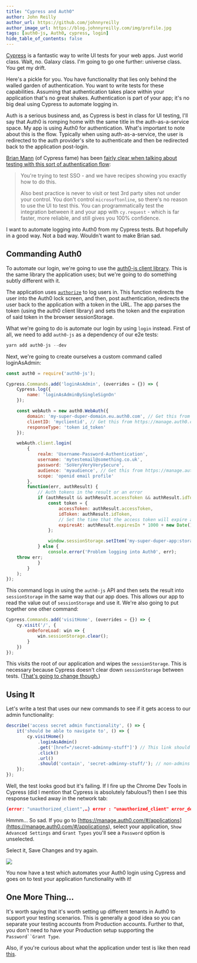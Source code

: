 ```yaml
---
title: "Cypress and Auth0"
author: John Reilly
author_url: https://github.com/johnnyreilly
author_image_url: https://blog.johnnyreilly.com/img/profile.jpg
tags: [auth0-js, Auth0, cypress, login]
hide_table_of_contents: false
---
```

[Cypress](<https://www.cypress.io/>) is a fantastic way to write UI tests for your web apps. Just world class. Wait, no. Galaxy class. I'm going to go one further: universe class. You get my drift.

 Here's a pickle for you. You have functionality that lies only behind the walled garden of authentication. You want to write tests for these capabilities. Assuming that authentication takes place within your application that's no great shakes. Authentication is part of your app; it's no big deal using Cypress to automate logging in.

Auth is a serious business and, as Cypress is best in class for UI testing, I'll say that Auth0 is romping home with the same title in the auth-as-a-service space. My app is using Auth0 for authentication. What's important to note about this is the flow. Typically when using auth-as-a-service, the user is redirected to the auth provider's site to authenticate and then be redirected back to the application post-login.

[Brian Mann](<https://github.com/brian-mann>) (of Cypress fame) has been [fairly clear when talking about testing with this sort of authentication flow](<https://github.com/cypress-io/cypress/issues/1342#issuecomment-366747803>):

> You're trying to test SSO - and we have recipes showing you exactly how to do this.
> 
> Also best practice is never to visit or test 3rd party sites not under your control. You don't control `microsoftonline`, so there's no reason to use the UI to test this. You can programmatically test the integration between it and your app with `cy.request` \- which is far faster, more reliable, and still gives you 100% confidence.

I want to automate logging into Auth0 from my Cypress tests. But hopefully in a good way. Not a bad way. Wouldn't want to make Brian sad.

## Commanding Auth0

To automate our login, we're going to use the [auth0-js client library](<https://github.com/auth0/auth0.js>). This is the same library the application uses; but we're going to do something subtly different with it.

The application uses [`authorize`](<https://github.com/auth0/auth0.js#api>) to log users in. This function redirects the user into the Auth0 lock screen, and then, post authentication, redirects the user back to the application with a token in the URL. The app parses the token (using the auth0 client library) and sets the token and the expiration of said token in the browser sessionStorage.

What we're going to do is automate our login by using `login` instead. First of all, we need to add `auth0-js` as a dependency of our e2e tests:

```js
yarn add auth0-js --dev
```

Next, we're going to create ourselves a custom command called loginAsAdmin:

```js
const auth0 = require('auth0-js');

Cypress.Commands.add('loginAsAdmin', (overrides = {}) => {
    Cypress.log({
        name: 'loginAsAdminBySingleSignOn'
    });

    const webAuth = new auth0.WebAuth({
        domain: 'my-super-duper-domain.eu.auth0.com', // Get this from https://manage.auth0.com/#/applications and your application
        clientID: 'myclientid', // Get this from https://manage.auth0.com/#/applications and your application
        responseType: 'token id_token'
    });

    webAuth.client.login(
        {
            realm: 'Username-Password-Authentication',
            username: 'mytestemail@something.co.uk',
            password: 'SoVeryVeryVery$ecure',
            audience: 'myaudience', // Get this from https://manage.auth0.com/#/apis and your api, use the identifier property
            scope: 'openid email profile'
        },
        function(err, authResult) {
            // Auth tokens in the result or an error
            if (authResult && authResult.accessToken && authResult.idToken) {
                const token = {
                    accessToken: authResult.accessToken,
                    idToken: authResult.idToken,
                    // Set the time that the access token will expire at
                    expiresAt: authResult.expiresIn * 1000 + new Date().getTime()
                };

                window.sessionStorage.setItem('my-super-duper-app:storage_token', JSON.stringify(token));
            } else {
                console.error('Problem logging into Auth0', err);
    throw err;
            }
        }
    );
});
```

This command logs in using the `auth0-js` API and then sets the result into `sessionStorage` in the same way that our app does. This allows our app to read the value out of `sessionStorage` and use it. We're also going to put together one other command:

```js
Cypress.Commands.add('visitHome', (overrides = {}) => {
    cy.visit('/', {
        onBeforeLoad: win => {
            win.sessionStorage.clear();
        }
    })
});
```

This visits the root of our application and wipes the `sessionStorage`. This is necessary because Cypress doesn't clear down `sessionStorage` between tests. ([That's going to change though.](<https://github.com/cypress-io/cypress/issues/413>))

## Using It

Let's write a test that uses our new commands to see if it gets access to our admin functionality:

```js
describe('access secret admin functionality', () => {
    it('should be able to navigate to', () => {
        cy.visitHome()
            .loginAsAdmin()
            .get('[href="/secret-adminny-stuff"]') // This link should only be visible to admins
            .click()
            .url()
            .should('contain', 'secret-adminny-stuff/'); // non-admins should be redirected away from this url
    });
});
```

Well, the test looks good but it's failing. If I fire up the Chrome Dev Tools in Cypress (did I mention that Cypress is absolutely fabulous?) then I see this response tucked away in the network tab:

```json
{error: "unauthorized_client",…} error : "unauthorized_client" error_description : "Grant type 'http://auth0.com/oauth/grant-type/password-realm' not allowed for the client."
```

Hmmm... So sad. If you go to [https://manage.auth0.com/#/applications](<https://manage.auth0.com/#/applications>), select your application, `Show Advanced Settings` and `Grant Types` you'll see a `Password` option is unselected.

Select it, Save Changes and try again.

![](https://4.bp.blogspot.com/-RhUKING4eYU/W0RxKvVMg2I/AAAAAAAALLM/QohX5jP5rZogoH27UGxVxYxAfTxgcUDXwCPcBGAYYCw/s640/auth0-enable-password-grant-type.png)

You now have a test which automates your Auth0 login using Cypress and goes on to test your application functionality with it!

## One More Thing...

It's worth saying that it's worth setting up different tenants in Auth0 to support your testing scenarios. This is generally a good idea so you can separate your testing accounts from Production accounts. Further to that, you don't need to have your Production setup supporting the `Password``Grant Type`.

Also, if you're curious about what the application under test is like then read [this](<https://blog.johnnyreilly.com/2018/01/auth0-typescript-and-aspnet-core.html>).



